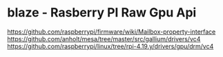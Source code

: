 blaze - Rasberry PI Raw Gpu Api
===============================

https://github.com/raspberrypi/firmware/wiki/Mailbox-property-interface<br/>
https://github.com/anholt/mesa/tree/master/src/gallium/drivers/vc4<br/>
https://github.com/raspberrypi/linux/tree/rpi-4.19.y/drivers/gpu/drm/vc4<br/>